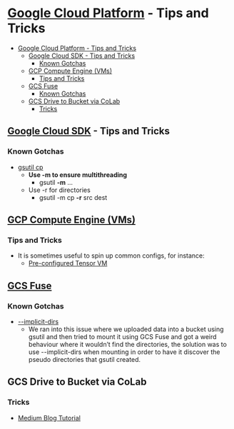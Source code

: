 # [Google Cloud Platform](https://cloud.google.com/storage/) - Tips and Tricks

- [Google Cloud Platform - Tips and Tricks](#google-cloud-platform---tips-and-tricks)
  - [Google Cloud SDK - Tips and Tricks](#google-cloud-sdk---tips-and-tricks)
    - [Known Gotchas](#known-gotchas)
  - [GCP Compute Engine (VMs)](#gcp-compute-engine-vms)
    - [Tips and Tricks](#tips-and-tricks)
  - [GCS Fuse](#gcs-fuse)
    - [Known Gotchas](#known-gotchas-1)
  - [GCS Drive to Bucket via CoLab](#gcs-drive-to-bucket-via-colab)
    - [Tricks](#tricks)

## [Google Cloud SDK](https://cloud.google.com/sdk/) - Tips and Tricks

### Known Gotchas

*   [gsutil cp](https://cloud.google.com/storage/docs/gsutil/commands/cp)
    *   **Use -m to ensure multithreading**
        *   gsutil **-m** ...
    *   Use -r for directories
        *   gsutil -m cp **-r** src dest

## [GCP Compute Engine (VMs)](https://cloud.google.com/compute/)

### Tips and Tricks

* It is sometimes useful to spin up common configs, for instance:
  * [Pre-configured Tensor VM](https://cloud.google.com/ai-platform/deep-learning-vm/docs/tensorflow_start_instance)


## [GCS Fuse](https://cloud.google.com/storage/docs/gcs-fuse)

### Known Gotchas

*   [--implicit-dirs](https://github.com/GoogleCloudPlatform/gcsfuse/blob/master/docs/semantics.md)
    *   We ran into this issue where we uploaded data into a bucket using gsutil and then tried to mount it using GCS Fuse and got a weird behaviour where it wouldn’t find the directories, the solution was to use --implicit-dirs when mounting in order to have it discover the pseudo directories that gsutil created.

## GCS Drive to Bucket via CoLab

### Tricks
* [Medium Blog Tutorial](https://medium.com/@philipplies/transferring-data-from-google-drive-to-google-cloud-storage-using-google-colab-96e088a8c041)
